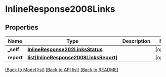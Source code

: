 # InlineResponse2008Links

## Properties
Name | Type | Description | Notes
------------ | ------------- | ------------- | -------------
**_self** | [**InlineResponse202LinksStatus**](InlineResponse202LinksStatus.md) |  | [optional] 
**report** | [**list[InlineResponse2008LinksReport]**](InlineResponse2008LinksReport.md) |  | [optional] 

[[Back to Model list]](../README.md#documentation-for-models) [[Back to API list]](../README.md#documentation-for-api-endpoints) [[Back to README]](../README.md)


